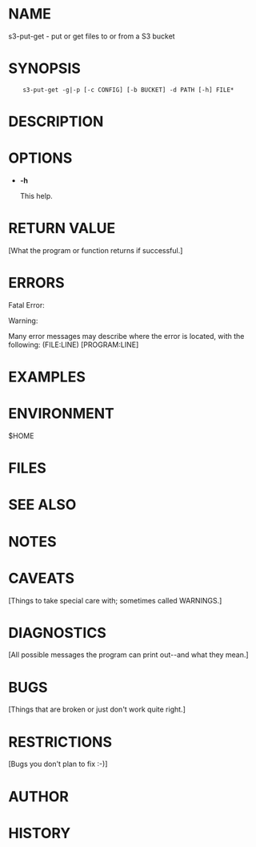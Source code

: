# NAME

s3-put-get - put or get files to or from a S3 bucket

# SYNOPSIS

        s3-put-get -g|-p [-c CONFIG] [-b BUCKET] -d PATH [-h] FILE*

# DESCRIPTION

# OPTIONS

- **-h**

    This help.

# RETURN VALUE

\[What the program or function returns if successful.\]

# ERRORS

Fatal Error:

Warning:

Many error messages may describe where the error is located, with the
following: (FILE:LINE) \[PROGRAM:LINE\]

# EXAMPLES

# ENVIRONMENT

$HOME

# FILES

# SEE ALSO

# NOTES

# CAVEATS

\[Things to take special care with; sometimes called WARNINGS.\]

# DIAGNOSTICS

\[All possible messages the program can print out--and what they mean.\]

# BUGS

\[Things that are broken or just don't work quite right.\]

# RESTRICTIONS

\[Bugs you don't plan to fix :-)\]

# AUTHOR

# HISTORY

